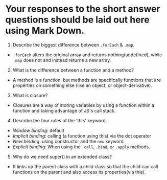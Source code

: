 # Your responses to the short answer questions should be laid out here using Mark Down.
1. Describe the biggest difference between `.forEach` & `.map`.
* `.forEach` alters the original array and returns nothing(undefined), while `.map` does not and instead returns a new array.
2. What is the difference between a function and a method?
* A method is a function, but methods are specifically functions that are properties on something else (like an object, or object-derivative).
3. What is closure?
* Closures are a way of storing variables by using a function within a function and taking advantage of JS's call stack.
4. Describe the four rules of the 'this' keyword.
* *Window binding*: default
* *Implicit binding*: calling (a function using this) via the dot operator
* *New binding*: using constructor and the `new` keyword
* *Explicit binding*: When using the `.call`, `.bind`, or `.apply` methods.
5. Why do we need super() in an extended class?
* It links up the parent class with a child class so that the child can call functions on the parent and also access its properties(via this). 
